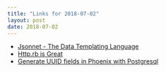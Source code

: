 ```yaml
---
title: "Links for 2018-07-02"
layout: post
date: 2018-07-02
---
```


* [Jsonnet - The Data Templating Language](https://jsonnet.org/)
* [Http.rb is Great](https://twin.github.io/httprb-is-great/)
* [Generate UUID fields in Phoenix with Postgresql](http://dreamingecho.es/til/generate-uuid-fields-in-phoenix-with-postgresql)

